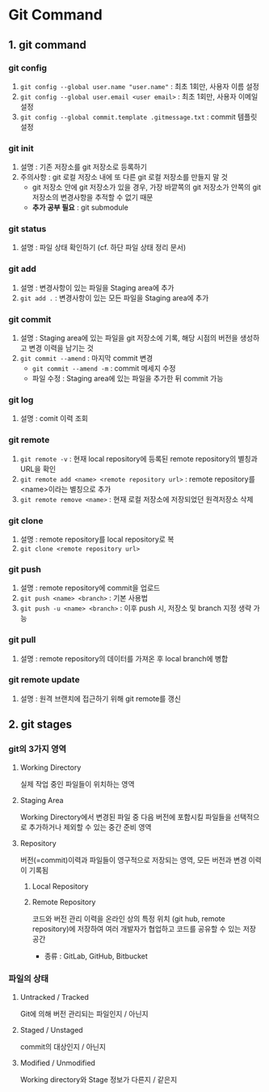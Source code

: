 # Git Command

## 1. git command
### git config
1. `git config --global user.name "user.name"` : 최초 1회만, 사용자 이름 설정
2. `git config --global user.email <user email>` : 최초 1회만, 사용자 이메일 설정
3. `git config --global commit.template .gitmessage.txt` : commit 템플릿 설정
### git init
1. 설명 : 기존 저장소를 git 저장소로 등록하기
2. 주의사항 : git 로컬 저장소 내에 또 다른 git 로컬 저장소를 만들지 말 것
    - git 저장소 안에 git 저장소가 있을 경우, 가장 바깥쪽의 git 저장소가 안쪽의 git 저장소의 변경사항을 추적할 수 없기 때문
    - **추가 공부 필요** : git submodule
### git status
1. 설명 : 파일 상태 확인하기 (cf. 하단 파일 상태 정리 문서)
### git add
1. 설명 : 변경사항이 있는 파일을 Staging area에 추가
2. `git add .` : 변경사항이 있는 모든 파일을 Staging area에 추가
### git commit
1. 설명 : Staging area에 있는 파일을 git 저장소에 기록, 해당 시점의 버전을 생성하고 변경 이력을 남기는 것
2. `git commit --amend` : 마지막 commit 변경
   * `git commit --amend -m` : commit 메세지 수정
   * 파일 수정 : Staging area에 있는 파일을 추가한 뒤 commit 가능
### git log
1. 설명 : comit 이력 조회
### git remote
1. `git remote -v` : 현재 local repository에 등록된 remote repository의 별칭과 URL을 확인
2. `git remote add <name> <remote repository url>` : remote repository를 \<name>이라는 별칭으로 추가
3. `git remote remove <name>` : 현재 로컬 저장소에 저장되었던 원격저장소 삭제
### git clone
1. 설명 : remote repository를 local repository로 복
2. `git clone <remote repository url>`

### git push
1. 설명 : remote repository에 commit을 업로드
2. `git push <name> <branch>` : 기본 사용법
3. `git push -u <name> <branch>` : 이후 push 시, 저장소 및 branch 지정 생략 가능
### git pull
1. 설명 : remote repository의 데이터를 가져온 후 local branch에 병합
### git remote update
1. 설명 : 원격 브랜치에 접근하기 위해 git remote를 갱신
## 2. git stages
### git의 3가지 영역
1.  Working Directory

    실제 작업 중인 파일들이 위치하는 영역
2.  Staging Area
    
    Working Directory에서 변경된 파일 중 다음 버전에 포함시킬 파일들을 선택적으로 추가하거나 제외할 수 있는 중간 준비 영역
3.  Repository
    
    버전(=commit)이력과 파일들이 영구적으로 저장되는 영역, 모든 버전과 변경 이력이 기록됨
    1. Local Repository
    2. Remote Repository

        코드와 버전 관리 이력을 온라인 상의 특정 위치 (git hub, remote repository)에 저장하여 여러 개발자가 협업하고 코드를 공유할 수 있는 저장 공간
       * 종류 : GitLab, GitHub, Bitbucket
### 파일의 상태
1. Untracked / Tracked
    
    Git에 의해 버전 관리되는 파일인지 / 아닌지
2. Staged / Unstaged
    
    commit의 대상인지 / 아닌지
3. Modified / Unmodified
    
    Working directory와 Stage 정보가 다른지 / 같은지  
